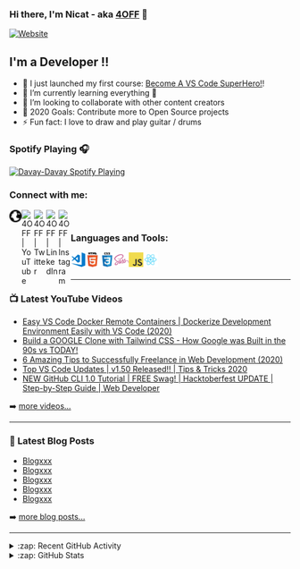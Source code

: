 ### Hi there, I'm Nicat - aka [4OFF][website] 👋

[![Website](https://img.shields.io/website?label=4OFF.org&style=for-the-badge&url=https%3A%2F%2Fcodestackr.com)](https://4off.org)

## I'm a Developer !!

- 🔭 I just launched my first course: [Become A VS Code SuperHero!][course]!
- 🌱 I’m currently learning everything 🤣
- 👯 I’m looking to collaborate with other content creators
- 🥅 2020 Goals: Contribute more to Open Source projects
- ⚡ Fun fact: I love to draw and play guitar / drums

### Spotify Playing 🎧

[<img src="https://i.imgyukle.com/2020/10/27/Ij4cHf.gif" alt="Davay-Davay Spotify Playing" width="350" />](https://open.spotify.com/track/3t09TaslVMZopRbxEqN7pS?si=j7kWzTjDQjm61sMifmLy4w)


### Connect with me:

[<img align="left" alt="4off.org" width="22px" src="https://raw.githubusercontent.com/iconic/open-iconic/master/svg/globe.svg" />][website]
[<img align="left" alt="4OFF | YouTube" width="22px" src="https://cdn.jsdelivr.net/npm/simple-icons@v3/icons/youtube.svg" />][youtube]
[<img align="left" alt="4OFF | Twitter" width="22px" src="https://cdn.jsdelivr.net/npm/simple-icons@v3/icons/twitter.svg" />][twitter]
[<img align="left" alt="4OFF | LinkedIn" width="22px" src="https://cdn.jsdelivr.net/npm/simple-icons@v3/icons/linkedin.svg" />][linkedin]
[<img align="left" alt="4OFF | Instagram" width="22px" src="https://cdn.jsdelivr.net/npm/simple-icons@v3/icons/instagram.svg" />][instagram]

<br />

### Languages and Tools:

<img align="left" alt="Visual Studio Code" width="26px" src="https://raw.githubusercontent.com/github/explore/80688e429a7d4ef2fca1e82350fe8e3517d3494d/topics/visual-studio-code/visual-studio-code.png" />
<img align="left" alt="HTML5" width="26px" src="https://raw.githubusercontent.com/github/explore/80688e429a7d4ef2fca1e82350fe8e3517d3494d/topics/html/html.png" />
<img align="left" alt="CSS3" width="26px" src="https://raw.githubusercontent.com/github/explore/80688e429a7d4ef2fca1e82350fe8e3517d3494d/topics/css/css.png" />
<img align="left" alt="Sass" width="26px" src="https://raw.githubusercontent.com/github/explore/80688e429a7d4ef2fca1e82350fe8e3517d3494d/topics/sass/sass.png" />
<img align="left" alt="JavaScript" width="26px" src="https://raw.githubusercontent.com/github/explore/80688e429a7d4ef2fca1e82350fe8e3517d3494d/topics/javascript/javascript.png" />
<img align="left" alt="React" width="26px" src="https://raw.githubusercontent.com/github/explore/80688e429a7d4ef2fca1e82350fe8e3517d3494d/topics/react/react.png" />

<br />
<br />

---

### 📺 Latest YouTube Videos

<!-- YOUTUBE:START -->
- [Easy VS Code Docker Remote Containers | Dockerize Development Environment Easily with VS Code (2020)](https://www.youtube.com/watch?v=KFyRLxiRKAc)
- [Build a GOOGLE Clone with Tailwind CSS - How Google was Built in the 90s vs TODAY!](https://www.youtube.com/watch?v=8ETmAEf793g)
- [6 Amazing Tips to Successfully Freelance in Web Development (2020)](https://www.youtube.com/watch?v=e9UvzZJflqU)
- [Top VS Code Updates | v1.50 Released!! | Tips & Tricks 2020](https://www.youtube.com/watch?v=WYIelDSS738)
- [NEW GitHub CLI 1.0 Tutorial | FREE Swag! | Hacktoberfest UPDATE | Step-by-Step Guide | Web Developer](https://www.youtube.com/watch?v=Uzcr9YrdODU)
<!-- YOUTUBE:END -->

➡️ [more videos...](https://youtube.com/codestackr)

---

### 📕 Latest Blog Posts

<!-- BLOG-POST-LIST:START -->
- [Blogxxx](https://4off.org)
- [Blogxxx](https://4off.org)
- [Blogxxx](https://4off.org)
- [Blogxxx](https://4off.org)
- [Blogxxx](https://4off.org)
<!-- BLOG-POST-LIST:END -->

➡️ [more blog posts...](https://4off.org)

---

<details>
  <summary>:zap: Recent GitHub Activity</summary>
  
<!--START_SECTION:activity-->
1. 💪 Opened PR [#259](https://github.com/r1p0) in [florinpop17/app-ideas](https://github.com/r1p0)
2. 🎉 Merged PR [#13](https://github.com/r1p0) in [TheRip/TheRip](https://github.com/r1p0)
3. 💪 Opened PR [#13](https://github.com/r1p0) in [TheRip/TheRip](https://github.com/r1p0)
4. 🎉 Merged PR [#12](https://github.com/r1p0) in [TheRip/TheRip](https://github.com/r1p0)
5. 💪 Opened PR [#12](https://github.com/r1p0) in [TheRip/TheRip](https://github.com/r1p0)
<!--END_SECTION:activity-->

</details>

<details>
  <summary>:zap: GitHub Stats</summary>

  <img align="left" alt="TheRip's GitHub Stats" src="#" />

</details>

[website]: https://4off.org
[course]: http://vsCodeHero.com
[twitter]: https://twitter.com/
[youtube]: https://www.youtube.com/channel/UCNbbgRZXlip3T0KberLAbug
[instagram]: https://instagram.com/nicatiskenderov._
[linkedin]: https://linkedin.com/in/
